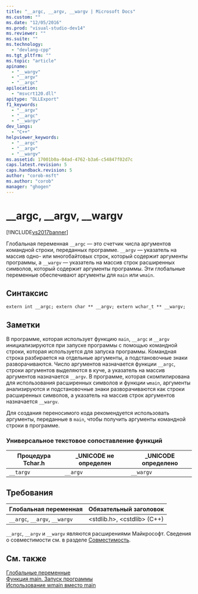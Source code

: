 ```yaml
---
title: "__argc, __argv, __wargv | Microsoft Docs"
ms.custom: ""
ms.date: "12/05/2016"
ms.prod: "visual-studio-dev14"
ms.reviewer: ""
ms.suite: ""
ms.technology: 
  - "devlang-cpp"
ms.tgt_pltfrm: ""
ms.topic: "article"
apiname: 
  - "__wargv"
  - "__argv"
  - "__argc"
apilocation: 
  - "msvcrt120.dll"
apitype: "DLLExport"
f1_keywords: 
  - "__argv"
  - "__argc"
  - "__wargv"
dev_langs: 
  - "C++"
helpviewer_keywords: 
  - "__argc"
  - "__argv"
  - "__wargv"
ms.assetid: 17001b0a-04ad-4762-b3a6-c54847f02d7c
caps.latest.revision: 5
caps.handback.revision: 5
author: "corob-msft"
ms.author: "corob"
manager: "ghogen"
---
```

# __argc, __argv, __wargv
[!INCLUDE[vs2017banner](../assembler/inline/includes/vs2017banner.md)]

Глобальная переменная `__argc` — это счетчик числа аргументов командной строки, переданных программе.  `__argv` — указатель на массив одно\- или многобайтовых строк, который содержит аргументы программы, а `__wargv` — указатель на массив строк расширенных символов, который содержит аргументы программы.  Эти глобальные переменные обеспечивают аргументы для `main` или `wmain`.  
  
## Синтаксис  
  
```  
extern int __argc; extern char ** __argv; extern wchar_t ** __wargv;  
```  
  
## Заметки  
 В программе, которая использует функцию `main`,  `__argc` и `__argv` инициализируются при запуске программы с помощью командной строки, которая используется для запуска программы.  Командная строка разбирается на отдельные аргументы, а подстановочные знаки разворачиваются.  Число аргументов назначается функции `__argc`, строки аргументов выделяются в куче, а указатель на массив аргументов назначается `__argv`.  В программе, которая скомпилирована для использования расширенных символов и функции `wmain`, аргументы анализируются и подстановочные знаки разворачиваются как строки расширенных символов, а указатель на массив строк аргументов назначается `__wargv`.  
  
 Для создания переносимого кода рекомендуется использовать аргументы, переданные в `main`, чтобы получить аргументы командной строки в программе.  
  
### Универсальное текстовое сопоставление функций  
  
|Процедура Tchar.h|\_UNICODE не определен|\_UNICODE определено|  
|-----------------------|----------------------------|--------------------------|  
|`__targv`|`__argv`|`__wargv`|  
  
## Требования  
  
|Глобальная переменная|Обязательный заголовок|  
|---------------------------|----------------------------|  
|`__argc`, `__argv`, `__wargv`|\<stdlib.h\>, \<cstdlib\> \(C\+\+\)|  
  
 `__argc`, `__argv` и `__wargv` являются расширениями Майкрософт.  Сведения о совместимости см. в разделе [Совместимость](../c-runtime-library/compatibility.md).  
  
## См. также  
 [Глобальные переменные](../c-runtime-library/global-variables.md)   
 [Функция main. Запуск программы](../Topic/main:%20Program%20Startup.md)   
 [Использование wmain вместо main](../cpp/using-wmain-instead-of-main.md)